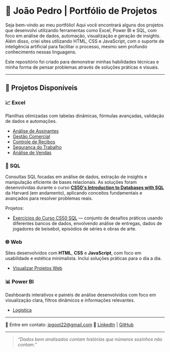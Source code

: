 # 🎯 João Pedro | Portfólio de Projetos

Seja bem-vindo ao meu portfólio! Aqui você encontrará alguns dos projetos que desenvolvi utilizando ferramentas como Excel, Power BI e SQL, com foco em análise de dados, automação, visualização e geração de insights. Além disso, criei sites utilizando HTML, CSS e JavaScript, com o suporte de inteligência artificial para facilitar o processo, mesmo sem profundo conhecimento nessas linguagens.


Este repositório foi criado para demonstrar minhas habilidades técnicas e minha forma de pensar problemas através de soluções práticas e visuais.

---

## 📂 Projetos Disponíveis

### 📈 Excel
Planilhas otimizadas com tabelas dinâmicas, fórmulas avançadas, validação de dados e automações.

- [Análise de Assinantes](Excel/Analise_assinantes/README.md)
- [Gestão Comercial](Excel/Comercial/README.md)
- [Controle de Recibos](Excel/Controle_Recibos/README.md)
- [Segurança do Trabalho](Excel/Segurança_trabalho/README.md)
- [Análise de Vendas](Excel/Vendas/README.md)

### 🧠 SQL

Consultas SQL focadas em análise de dados, extração de insights e manipulação eficiente de bases relacionais. As soluções foram desenvolvidas durante o curso **[CS50's Introduction to Databases with SQL](https://cs50.harvard.edu/sql/)** da Harvard (em andamento), aplicando conceitos fundamentais e avançados para resolver problemas reais.

Projetos:

- [Exercícios do Curso CS50 SQL](SQL/Projetos) — conjunto de desafios práticos usando diferentes bancos de dados, envolvendo análise de entregas, dados de jogadores de beisebol, episódios de séries e obras de arte.


### 🌐 Web  
Sites desenvolvidos com **HTML**, **CSS** e **JavaScript**, com foco em usabilidade e estética minimalista. Inclui soluções práticas para o dia a dia.  

- [Visualizar Projetos Web](Web/README.md)


### 📊 Power BI
Dashboards interativos e painéis de análise desenvolvidos com foco em visualização clara, filtros dinâmicos e informações relevantes.

- [Logistica](Power%20BI/Logistica/README.md)

---


📧 Entre em contato: jpgoot22@gmail.com
🔗 [LinkedIn](www.linkedin.com/in/joãopedro-sousa) | [GitHub](https://github.com/jpgoot22)

---

> *“Dados bem analisados contam histórias que números sozinhos não contam.”*

